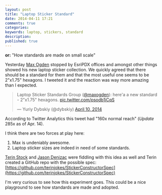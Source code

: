 ```yaml
---
layout: post
title: "Laptop Sticker Standard"
date: 2014-04-11 17:21
comments: true
categories:
keywords: laptop, stickers, standard
description:
published: true
---
```


**or:** "How standards are made on small scale"

Yesterday [Max Ogden](http://twitter.com/@maxogden) stopped by EsriPDX offices and amongst other things showed his new laptop sticker collection. We quickly agreed that there should be a standard for them and that the most useful one seems to be 2"x1.75" hexagons. I tweeted it and the reaction was way more amazing than I expected.

<blockquote class="twitter-tweet" lang="en"><p>Laptop Sticker Standards Group (<a href="https://twitter.com/maxogden">@maxogden</a>): here&#39;a a new standard - 2&quot;x1.75&quot; hexagons. <a href="http://t.co/psodb1iCqS">pic.twitter.com/psodb1iCqS</a></p>&mdash; Yuriy Dybskiy (@dybskiy) <a href="https://twitter.com/dybskiy/statuses/454348392856944640">April 10, 2014</a></blockquote>
<script async src="//platform.twitter.com/widgets.js" charset="utf-8"></script>


According to Twitter Analytics this tweet had "160x normal reach" (*Update* 285x as of Apr. 14).

I think there are two forces at play here:

1.  Max is undeniably awesome.
2.  Laptop sticker sizes are indeed in need of some standards.

[Terin Stock](http://twitter.com/@terinjokes) and [Jason Denizac](http://twitter.com/@_jden) were fiddling with this idea as well and Terin created a GitHub repo with the possible spec: [https://github.com/terinjokes/StickerConstructorSpec](https://github.com/terinjokes/StickerConstructorSpec)

I'm very curious to see how this experiment goes.
This could be a nice playground to see how standards are made and adopted.